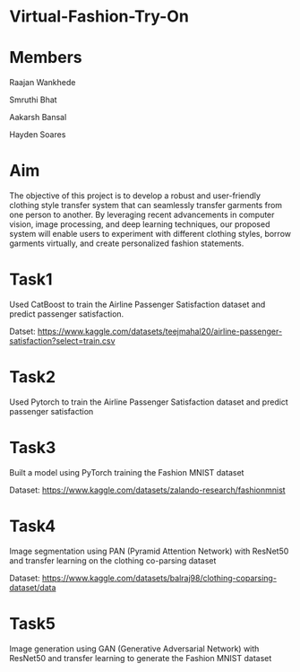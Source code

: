 # Virtual-Fashion-Try-On

# Members

Raajan Wankhede

Smruthi Bhat

Aakarsh Bansal

Hayden Soares

# Aim

The objective of this project is to develop a robust and user-friendly clothing style transfer system that can seamlessly transfer garments from one person to another. By leveraging recent advancements in computer vision, image processing, and deep learning techniques, our proposed system will enable users to experiment with different clothing styles, borrow garments virtually, and create personalized fashion statements.

# Task1
Used CatBoost to train the Airline Passenger Satisfaction dataset and predict passenger satisfaction. 

Datset: https://www.kaggle.com/datasets/teejmahal20/airline-passenger-satisfaction?select=train.csv

# Task2
Used Pytorch to train the Airline Passenger Satisfaction dataset and predict passenger satisfaction

# Task3
Built a model using PyTorch training the Fashion MNIST dataset

Dataset: https://www.kaggle.com/datasets/zalando-research/fashionmnist

# Task4
Image segmentation using PAN (Pyramid Attention Network) with ResNet50 and transfer learning on the clothing co-parsing dataset

Dataset: https://www.kaggle.com/datasets/balraj98/clothing-coparsing-dataset/data

# Task5
Image generation using GAN (Generative Adversarial Network) with ResNet50 and transfer learning to generate the Fashion MNIST dataset

